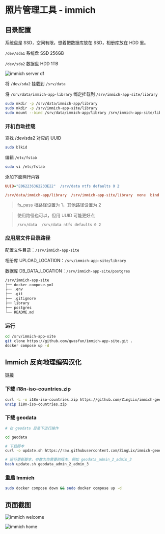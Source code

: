 # 照片管理工具 - immich

## 目录配置

系统盘是 SSD，空间有限，想着把数据库放在 SSD，相册库放在 HDD 里。

`/dev/sda1` 系统盘 SSD 256GB

`/dev/sda2` 数据盘 HDD 1TB

![immich server df](https://static.qwas.fun/2025/07/immich-server-df.png)

将 `/dev/sda2` 挂载到 `/srv/data`

将 `/srv/data/immich-app-library` 绑定挂载到 `/srv/immich-app-site/library`

```bash
sudo mkdir -p /srv/data/immich-app/library
sudo mkdir -p /srv/immich-app-site/library
sudo mount --bind /srv/data/immich-app/library /srv/immich-app-site/library
```

### 开机自动挂载

查找 /dev/sda2 对应的 UUID

```bash
sudo blkid
```

编辑 `/etc/fstab`

```bash
sudo vi /etc/fstab
```

添加下面两行内容

```ini
UUID="E062236362233E22"  /srv/data ntfs defaults 0 2
```

```ini
/srv/data/immich-app/library  /srv/immich-app-site/library  none  bind  0  0
```

> fs_pass 根路径设置为 1，其他路径设置为 2

> 使用路径也可以，但用 UUID 可能更好点
>
> ```
> /srv/data  /srv/data ntfs defaults 0 2
> ```

### 应用层文件目录路径

配置文件目录：`/srv/immich-app-site`

相册库 UPLOAD_LOCATION：`/srv/immich-app-site/library`

数据库 DB_DATA_LOCATION：`/srv/immich-app-site/postgres`

```sh
/srv/immich-app-site
├── docker-compose.yml
├── .env
├── .git
├── .gitignore
├── library
├── postgres
└── README.md
```

### 运行

```bash
cd /srv/immich-app-site
git clone https://github.com/qwasfun/immich-app-site.git .
docker compose up -d
```

## Immich 反向地理编码汉化

[链接](https://github.com/ZingLix/immich-geodata-cn)

### 下载 i18n-iso-countries.zip

```bash
curl -L -o i18n-iso-countries.zip https://github.com/ZingLix/immich-geodata-cn/releases/download/auto-release/i18n-iso-countries.zip
unzip i18n-iso-countries.zip
```

### 下载 geodata

```bash
# 在 geodata 目录下进行操作

cd geodata

# 下载脚本
curl -o update.sh https://raw.githubusercontent.com/ZingLix/immich-geodata-cn/refs/heads/main/geodata/update.sh

# 运行更新脚本，参数为你需要的版本，例如 geodata_admin_2_admin_3
bash update.sh geodata_admin_2_admin_3
```

### 重启 Immich

```bash
sudo docker compose down && sudo docker compose up -d
```

## 页面截图

![immich welcome](https://static.qwas.fun/2025/07/immich-welcome.png)

![immich home](https://static.qwas.fun/2025/07/immich-home.png)
